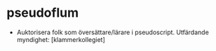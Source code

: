 # pseudoflum

* Auktorisera folk som översättare/lärare i pseudoscript. Utfärdande myndighet: \[klammerkollegiet\]